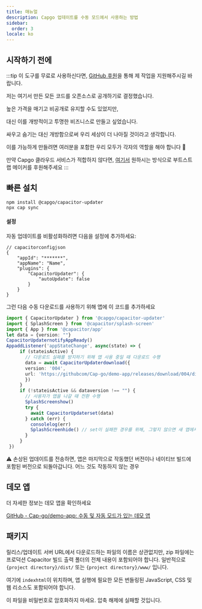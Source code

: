 ```yaml
---
title: 매뉴얼
description: Capgo 업데이트를 수동 모드에서 사용하는 방법
sidebar:
  order: 3
locale: ko
---
```


## 시작하기 전에

:::tip
이 도구를 무료로 사용하신다면, [GitHub 후원](https://githubcom/sponsors/riderx/)을 통해 제 작업을 지원해주시길 바랍니다.

저는 여기서 만든 모든 코드를 오픈소스로 공개하기로 결정했습니다.

높은 가격을 매기고 비공개로 유지할 수도 있었지만,

대신 이를 개방적이고 투명한 비즈니스로 만들고 싶었습니다.

싸우고 숨기는 대신 개방함으로써 우리 세상이 더 나아질 것이라고 생각합니다.

이를 가능하게 만들려면 여러분을 포함한 우리 모두가 각자의 역할을 해야 합니다 🥹

만약 Capgo 클라우드 서비스가 적합하지 않다면, [여기서](https://githubcom/sponsors/riderx/) 원하시는 방식으로 부트스트랩 메이커를 후원해주세요
:::

## 빠른 설치

```
npm install @capgo/capacitor-updater
npx cap sync
```

#### 설정

자동 업데이트를 비활성화하려면 다음을 설정에 추가하세요:

```tsx
// capacitorconfigjson
{
	"appId": "*******",
	"appName": "Name",
	"plugins": {
		"CapacitorUpdater": {
			"autoUpdate": false
		}
	}
}
```

그런 다음 수동 다운로드를 사용하기 위해 앱에 이 코드를 추가하세요

```typescript
import { CapacitorUpdater } from '@capgo/capacitor-updater'
import { SplashScreen } from '@capacitor/splash-screen'
import { App } from '@capacitor/app'
let data = {version: ""}
CapacitorUpdaternotifyAppReady()
AppaddListener('appStateChange', async(state) => {
     if (stateisActive) {
       // 다운로드 실패를 방지하기 위해 앱 사용 중일 때 다운로드 수행
       data = await CapacitorUpdaterdownload({
       version: '004',
       url: 'https://githubcom/Cap-go/demo-app/releases/download/004/distzip',
       })
     }
     if (!stateisActive && dataversion !== "") {
       // 사용자가 앱을 나갈 때 전환 수행
       SplashScreenshow()
       try {
         await CapacitorUpdaterset(data)
       } catch (err) {
         consolelog(err)
         SplashScreenhide() // set이 실패한 경우를 위해, 그렇지 않으면 새 앱에서 숨겨야 함
       }
     }
 })
```

⚠️ 손상된 업데이트를 전송하면, 앱은 마지막으로 작동했던 버전이나 네이티브 빌드에 포함된 버전으로 되돌아갑니다. 어느 것도 작동하지 않는 경우

## 데모 앱

더 자세한 정보는 데모 앱을 확인하세요

[GitHub - Cap-go/demo-app: 수동 및 자동 모드가 있는 데모 앱](https://githubcom/Cap-go/demo-app/)

## 패키지

릴리스/업데이트 서버 URL에서 다운로드하는 파일의 이름은 상관없지만, zip 파일에는 프로덕션 Capacitor 빌드 출력 폴더의 전체 내용이 포함되어야 합니다. 일반적으로 `{project directory}/dist/` 또는 `{project directory}/www/` 입니다.

여기에 `indexhtml`이 위치하며, 앱 실행에 필요한 모든 번들링된 JavaScript, CSS 및 웹 리소스도 포함되어야 합니다.

이 파일을 비밀번호로 암호화하지 마세요. 압축 해제에 실패할 것입니다.